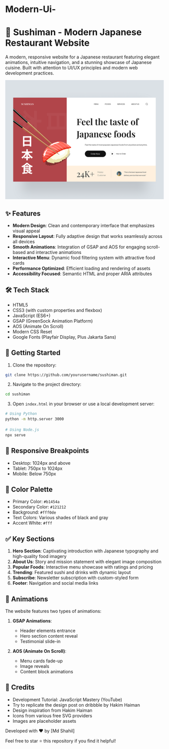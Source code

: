 # Modern-Ui-
# 🍱 Sushiman - Modern Japanese Restaurant Website

A modern, responsive website for a Japanese restaurant featuring elegant animations, intuitive navigation, and a stunning showcase of Japanese cuisine. Built with attention to UI/UX principles and modern web development practices.

![Sushiman Preview](https://github.com/ShahilMd/Modern-Ui-/blob/main/dist/assets/foodweb.png)

## ✨ Features

- **Modern Design**: Clean and contemporary interface that emphasizes visual appeal
- **Responsive Layout**: Fully adaptive design that works seamlessly across all devices
- **Smooth Animations**: Integration of GSAP and AOS for engaging scroll-based and interactive animations
- **Interactive Menu**: Dynamic food filtering system with attractive food cards
- **Performance Optimized**: Efficient loading and rendering of assets
- **Accessibility Focused**: Semantic HTML and proper ARIA attributes

## 🛠️ Tech Stack

- HTML5
- CSS3 (with custom properties and flexbox)
- JavaScript (ES6+)
- GSAP (GreenSock Animation Platform)
- AOS (Animate On Scroll)
- Modern CSS Reset
- Google Fonts (Playfair Display, Plus Jakarta Sans)


## 🚀 Getting Started

1. Clone the repository:
```bash
git clone https://github.com/yourusername/sushiman.git
```

2. Navigate to the project directory:
```bash
cd sushiman
```

3. Open `index.html` in your browser or use a local development server:
```bash
# Using Python
python -m http.server 3000

# Using Node.js
npx serve
```

## 📱 Responsive Breakpoints

- Desktop: 1024px and above
- Tablet: 750px to 1024px
- Mobile: Below 750px

## 🎨 Color Palette

- Primary Color: `#b1454a`
- Secondary Color: `#121212`
- Background: `#fff0de`
- Text Colors: Various shades of black and gray
- Accent White: `#fff`

## ✅ Key Sections

1. **Hero Section**: Captivating introduction with Japanese typography and high-quality food imagery
2. **About Us**: Story and mission statement with elegant image composition
3. **Popular Foods**: Interactive menu showcase with ratings and pricing
4. **Trending**: Featured sushi and drinks with dynamic layout
5. **Subscribe**: Newsletter subscription with custom-styled form
6. **Footer**: Navigation and social media links

## 🌟 Animations

The website features two types of animations:

1. **GSAP Animations**:
   - Header elements entrance
   - Hero section content reveal
   - Testimonial slide-in

2. **AOS (Animate On Scroll)**:
   - Menu cards fade-up
   - Image reveals
   - Content block animations



## 🙏 Credits
- Development Tutorial: JavaScript Mastery (YouTube)
- Try to replicate the design post on dribbble by  Hakim Haiman
- Design inspiration from Hakim Haiman
- Icons from various free SVG providers
- Images are placeholder assets


Developed with ❤️ by [Md Shahil]

Feel free to star ⭐ this repository if you find it helpful!
